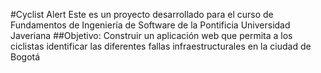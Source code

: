 #Cyclist Alert
Este es un proyecto desarrollado para el curso de Fundamentos de Ingeniería de Software de la
Pontificia Universidad Javeriana
##Objetivo:
Construir un aplicación web que  permita a los ciclistas identificar las diferentes fallas infraestructurales en la ciudad de Bogotá
